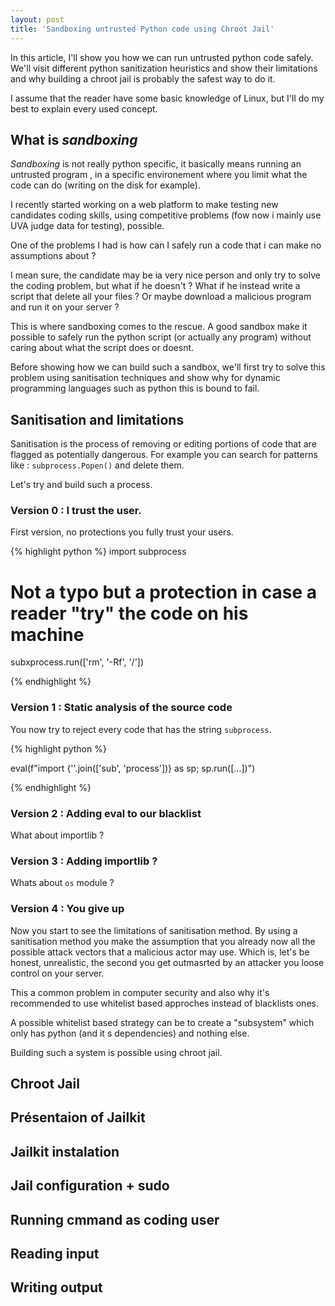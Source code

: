 ```yaml
---
layout: post
title: 'Sandboxing untrusted Python code using Chroot Jail'
---
```


In this article, I'll show you how we can run untrusted python code safely. We'll visit different python sanitization heuristics and show their limitations and why building a chroot jail is probably the safest way to do it.

I assume that the reader have some basic knowledge of Linux, but I'll do my best to explain every used concept.

## What is _sandboxing_

_Sandboxing_ is not really python specific, it basically means running an untrusted program , in a specific environement where you limit what the code can do (writing on the disk for example).

I recently started working on a web platform to make testing new candidates coding skills, using competitive problems (fow now i mainly use UVA judge data for testing), possible.

One of the problems I had is how can I safely run a code that i can make no assumptions about ?

I mean sure, the candidate may be ia very nice person and only try to solve the coding problem, but what if he doesn't ? What if he instead write a script that delete all your files ? Or maybe download a malicious program and run it on your server ?

This is where sandboxing comes to the rescue. A good sandbox make it possible to safely run the python script (or actually any program) without caring about what the script does or doesnt.

Before showing how we can build such a sandbox, we'll first try to solve this problem using sanitisation techniques and show why for dynamic programming languages such as python this is bound to fail.

## Sanitisation and limitations

Sanitisation is the process of removing or editing portions of code that are flagged as potentially dangerous. For example you can search for patterns like : `subprocess.Popen()` and delete them.

Let's try and build such a process.

### Version 0 : I trust the user.

First version, no protections you fully trust your users.

{% highlight python %}
import subprocess

# Not a typo but a protection in case a reader "try" the code on his machine
subxprocess.run(['rm', '-Rf', '/'])

{% endhighlight %}

### Version 1 : Static analysis of the source code

You now try to reject every code that has the string `subprocess`.

{% highlight python %}

eval(f"import {''.join(['sub', 'process'])} as sp; sp.run([...])")

{% endhighlight %}

### Version 2 : Adding eval to our blacklist

What about importlib ?

### Version 3 : Adding importlib ?

Whats about `os` module ?

### Version 4 : You give up

Now you start to see the limitations of sanitisation method. By using a sanitisation method you make the assumption that you already now all the possible attack vectors that a malicious actor may use. Which is, let's be honest, unrealistic, the second you get outmasrted by an attacker you loose control on your server.

This a common problem in computer security and also why it's recommended to use whitelist based approches instead of blacklists ones.

A possible whitelist based strategy can be to create a "subsystem" which only has python (and it s dependencies) and nothing else.

Building such a system is possible using chroot jail.


## Chroot Jail

## Présentaion of Jailkit

## Jailkit instalation 

## Jail configuration + sudo

## Running cmmand as coding user

## Reading input

## Writing output
